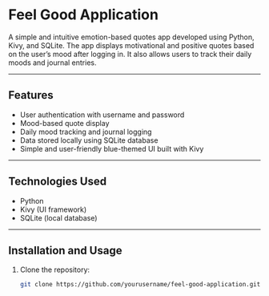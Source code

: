 # Feel Good Application

A simple and intuitive emotion-based quotes app developed using Python, Kivy, and SQLite. The app displays motivational and positive quotes based on the user’s mood after logging in. It also allows users to track their daily moods and journal entries.

---

## Features

- User authentication with username and password  
- Mood-based quote display  
- Daily mood tracking and journal logging  
- Data stored locally using SQLite database  
- Simple and user-friendly blue-themed UI built with Kivy

---

## Technologies Used

- Python  
- Kivy (UI framework)  
- SQLite (local database)  

---

## Installation and Usage

1. Clone the repository:
   ```bash
   git clone https://github.com/yourusername/feel-good-application.git
